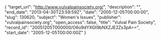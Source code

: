 {
  "target_url": "http://www.vulvalpainsociety.org/", 
  "description": "", 
  "end_date": "2013-04-30T23:59:59Z", 
  "date": "2005-12-05T00:00:00", 
  "slug": 130620, 
  "subject": "Women's Issues", 
  "publisher": "vulvalpainsociety.org", 
  "open_access": false, 
  "title": "Vulval Pain Society", 
  "record_id": "20051205T000000/O6o9dYXGt9bNXZJE2Zs3pA==", 
  "start_date": "2005-12-05T00:00:00Z"
}

